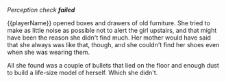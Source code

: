 _Perception check **failed**_

{{playerName}} opened boxes and drawers of old furniture. She tried to make as little noise as possible not to alert the girl upstairs, and that might have been the reason she didn't find much. Her mother would have said that she always was like that, though, and she couldn't find her shoes even when she was wearing them.

All she found was a couple of bullets that lied on the floor and enough dust to build a life-size model of herself. Which she didn't.
